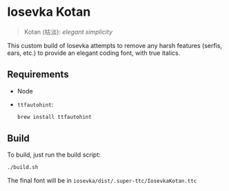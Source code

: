 # Iosevka Kotan

> Kotan (枯淡): *elegant simplicity*

This custom build of Iosevka attempts to remove any harsh features (serfis, ears, etc.) to provide an elegant coding font, with true italics.

## Requirements

- Node
- `ttfautohint`:

    ```bash
    brew install ttfautohint
    ```

## Build

To build, just run the build script:

```bash
./build.sh
```

The final font will be in `iosevka/dist/.super-ttc/IosevkaKotan.ttc`
